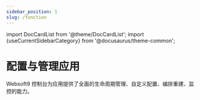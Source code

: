 ```yaml
---
sidebar_position: 1
slug: /function
---
```


import DocCardList from '@theme/DocCardList';
import {useCurrentSidebarCategory} from '@docusaurus/theme-common';

# 配置与管理应用

Websoft9 控制台为应用提供了全面的生命周期管理、自定义配置、编排重建、监控的能力。

<DocCardList items={useCurrentSidebarCategory().items}/>
